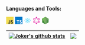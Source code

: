 <!--
I'm a self-taught passionate FrontEnd developer from India 🇮🇳

**About me**

- 💼 BackEnd Engineer at [Razorpay](http://razorpay.com/)

- 📈 Built github-readme-stats, verlyjs and more, **50m+** hits • **31K** stars on GitHub

- ❤️ I love writing TypeScript, and building fun experiments on type-level

- 💬 Ask me about anything [here](https://github.com/anuraghazra/anuraghazra/issues)

-->
**Languages and Tools:**  

<code><img height="20" src="https://raw.githubusercontent.com/github/explore/80688e429a7d4ef2fca1e82350fe8e3517d3494d/topics/javascript/javascript.png"></code>
<code><img height="20" src="https://raw.githubusercontent.com/github/explore/80688e429a7d4ef2fca1e82350fe8e3517d3494d/topics/typescript/typescript.png"></code>
<code><img height="20" src="https://raw.githubusercontent.com/github/explore/80688e429a7d4ef2fca1e82350fe8e3517d3494d/topics/react/react.png"></code>
<code><img height="20" src="https://raw.githubusercontent.com/github/explore/5c058a388828bb5fde0bcafd4bc867b5bb3f26f3/topics/graphql/graphql.png"></code>
<code><img height="20" src="https://raw.githubusercontent.com/github/explore/80688e429a7d4ef2fca1e82350fe8e3517d3494d/topics/nodejs/nodejs.png"></code>    


| <a href="https://github.com/joker-5/github-readme-stats"><img align="center" src="https://github-readme-stats.vercel.app/api?username=joker-5&show_icons=true&include_all_commits=true&theme=buefy&hide_border=true" alt="Joker's github stats" /></a> | <a href="https://github.com/joker-5/github-readme-stats"><img align="center" src="https://github-readme-stats.vercel.app/api/top-langs/?username=joker-5&layout=compact&theme=buefy&hide_border=true" /></a> |
| ------------- | ------------- |

